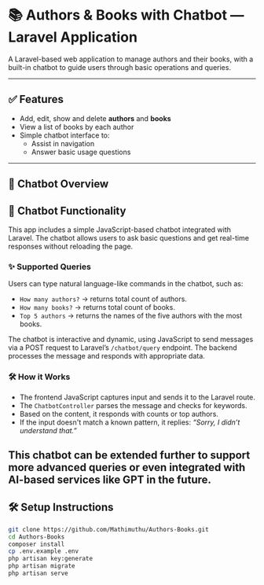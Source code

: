 # 📚 Authors & Books with Chatbot — Laravel Application

A Laravel-based web application to manage authors and their books, with a built-in chatbot to guide users through basic operations and queries.

---

## ✅ Features

- Add, edit, show and delete **authors** and **books**
- View a list of books by each author
- Simple chatbot interface to:
  - Assist in navigation
  - Answer basic usage questions
---

## 🤖 Chatbot Overview

## 🤖 Chatbot Functionality

This app includes a simple JavaScript-based chatbot integrated with Laravel. The chatbot allows users to ask basic questions and get real-time responses without reloading the page.

### ✨ Supported Queries

Users can type natural language-like commands in the chatbot, such as:

- `How many authors?` → returns total count of authors.
- `How many books?` → returns total count of books.
- `Top 5 authors` → returns the names of the five authors with the most books.

The chatbot is interactive and dynamic, using JavaScript to send messages via a POST request to Laravel’s `/chatbot/query` endpoint. The backend processes the message and responds with appropriate data.

### 🛠 How it Works

- The frontend JavaScript captures input and sends it to the Laravel route.
- The `ChatbotController` parses the message and checks for keywords.
- Based on the content, it responds with counts or top authors.
- If the input doesn't match a known pattern, it replies: _“Sorry, I didn’t understand that.”_

This chatbot can be extended further to support more advanced queries or even integrated with AI-based services like GPT in the future.
---

## 🛠️ Setup Instructions

```bash
git clone https://github.com/Mathimuthu/Authors-Books.git
cd Authors-Books
composer install
cp .env.example .env
php artisan key:generate
php artisan migrate
php artisan serve
